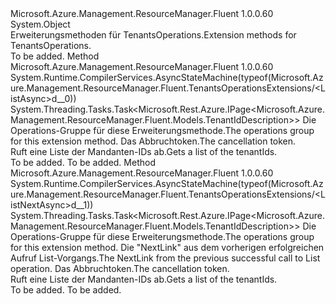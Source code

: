 <Type Name="TenantsOperationsExtensions" FullName="Microsoft.Azure.Management.ResourceManager.Fluent.TenantsOperationsExtensions">
  <TypeSignature Language="C#" Value="public static class TenantsOperationsExtensions" />
  <TypeSignature Language="ILAsm" Value=".class public auto ansi abstract sealed beforefieldinit TenantsOperationsExtensions extends System.Object" />
  <TypeSignature Language="DocId" Value="T:Microsoft.Azure.Management.ResourceManager.Fluent.TenantsOperationsExtensions" />
  <TypeSignature Language="VB.NET" Value="Public Module TenantsOperationsExtensions" />
  <TypeSignature Language="F#" Value="type TenantsOperationsExtensions = class" />
  <AssemblyInfo>
    <AssemblyName>Microsoft.Azure.Management.ResourceManager.Fluent</AssemblyName>
    <AssemblyVersion>1.0.0.60</AssemblyVersion>
  </AssemblyInfo>
  <Base>
    <BaseTypeName>System.Object</BaseTypeName>
  </Base>
  <Interfaces />
  <Docs>
    <summary>
            <span data-ttu-id="d9ceb-101">Erweiterungsmethoden für TenantsOperations.</span><span class="sxs-lookup"><span data-stu-id="d9ceb-101">Extension methods for TenantsOperations.</span></span>
            </summary>
    <remarks>To be added.</remarks>
  </Docs>
  <Members>
    <Member MemberName="ListAsync">
      <MemberSignature Language="C#" Value="public static System.Threading.Tasks.Task&lt;Microsoft.Rest.Azure.IPage&lt;Microsoft.Azure.Management.ResourceManager.Fluent.Models.TenantIdDescription&gt;&gt; ListAsync (this Microsoft.Azure.Management.ResourceManager.Fluent.ITenantsOperations operations, System.Threading.CancellationToken cancellationToken = null);" />
      <MemberSignature Language="ILAsm" Value=".method public static hidebysig class System.Threading.Tasks.Task`1&lt;class Microsoft.Rest.Azure.IPage`1&lt;class Microsoft.Azure.Management.ResourceManager.Fluent.Models.TenantIdDescription&gt;&gt; ListAsync(class Microsoft.Azure.Management.ResourceManager.Fluent.ITenantsOperations operations, valuetype System.Threading.CancellationToken cancellationToken) cil managed" />
      <MemberSignature Language="DocId" Value="M:Microsoft.Azure.Management.ResourceManager.Fluent.TenantsOperationsExtensions.ListAsync(Microsoft.Azure.Management.ResourceManager.Fluent.ITenantsOperations,System.Threading.CancellationToken)" />
      <MemberSignature Language="F#" Value="static member ListAsync : Microsoft.Azure.Management.ResourceManager.Fluent.ITenantsOperations * System.Threading.CancellationToken -&gt; System.Threading.Tasks.Task&lt;Microsoft.Rest.Azure.IPage&lt;Microsoft.Azure.Management.ResourceManager.Fluent.Models.TenantIdDescription&gt;&gt;" Usage="Microsoft.Azure.Management.ResourceManager.Fluent.TenantsOperationsExtensions.ListAsync (operations, cancellationToken)" />
      <MemberType>Method</MemberType>
      <AssemblyInfo>
        <AssemblyName>Microsoft.Azure.Management.ResourceManager.Fluent</AssemblyName>
        <AssemblyVersion>1.0.0.60</AssemblyVersion>
      </AssemblyInfo>
      <Attributes>
        <Attribute>
          <AttributeName>System.Runtime.CompilerServices.AsyncStateMachine(typeof(Microsoft.Azure.Management.ResourceManager.Fluent.TenantsOperationsExtensions/&lt;ListAsync&gt;d__0))</AttributeName>
        </Attribute>
      </Attributes>
      <ReturnValue>
        <ReturnType>System.Threading.Tasks.Task&lt;Microsoft.Rest.Azure.IPage&lt;Microsoft.Azure.Management.ResourceManager.Fluent.Models.TenantIdDescription&gt;&gt;</ReturnType>
      </ReturnValue>
      <Parameters>
        <Parameter Name="operations" Type="Microsoft.Azure.Management.ResourceManager.Fluent.ITenantsOperations" RefType="this" />
        <Parameter Name="cancellationToken" Type="System.Threading.CancellationToken" />
      </Parameters>
      <Docs>
        <param name="operations">
            <span data-ttu-id="d9ceb-102">Die Operations-Gruppe für diese Erweiterungsmethode.</span><span class="sxs-lookup"><span data-stu-id="d9ceb-102">The operations group for this extension method.</span></span>
            </param>
        <param name="cancellationToken">
            <span data-ttu-id="d9ceb-103">Das Abbruchtoken.</span><span class="sxs-lookup"><span data-stu-id="d9ceb-103">The cancellation token.</span></span>
            </param>
        <summary>
            <span data-ttu-id="d9ceb-104">Ruft eine Liste der Mandanten-IDs ab.</span><span class="sxs-lookup"><span data-stu-id="d9ceb-104">Gets a list of the tenantIds.</span></span>
            </summary>
        <returns>To be added.</returns>
        <remarks>To be added.</remarks>
      </Docs>
    </Member>
    <Member MemberName="ListNextAsync">
      <MemberSignature Language="C#" Value="public static System.Threading.Tasks.Task&lt;Microsoft.Rest.Azure.IPage&lt;Microsoft.Azure.Management.ResourceManager.Fluent.Models.TenantIdDescription&gt;&gt; ListNextAsync (this Microsoft.Azure.Management.ResourceManager.Fluent.ITenantsOperations operations, string nextPageLink, System.Threading.CancellationToken cancellationToken = null);" />
      <MemberSignature Language="ILAsm" Value=".method public static hidebysig class System.Threading.Tasks.Task`1&lt;class Microsoft.Rest.Azure.IPage`1&lt;class Microsoft.Azure.Management.ResourceManager.Fluent.Models.TenantIdDescription&gt;&gt; ListNextAsync(class Microsoft.Azure.Management.ResourceManager.Fluent.ITenantsOperations operations, string nextPageLink, valuetype System.Threading.CancellationToken cancellationToken) cil managed" />
      <MemberSignature Language="DocId" Value="M:Microsoft.Azure.Management.ResourceManager.Fluent.TenantsOperationsExtensions.ListNextAsync(Microsoft.Azure.Management.ResourceManager.Fluent.ITenantsOperations,System.String,System.Threading.CancellationToken)" />
      <MemberSignature Language="F#" Value="static member ListNextAsync : Microsoft.Azure.Management.ResourceManager.Fluent.ITenantsOperations * string * System.Threading.CancellationToken -&gt; System.Threading.Tasks.Task&lt;Microsoft.Rest.Azure.IPage&lt;Microsoft.Azure.Management.ResourceManager.Fluent.Models.TenantIdDescription&gt;&gt;" Usage="Microsoft.Azure.Management.ResourceManager.Fluent.TenantsOperationsExtensions.ListNextAsync (operations, nextPageLink, cancellationToken)" />
      <MemberType>Method</MemberType>
      <AssemblyInfo>
        <AssemblyName>Microsoft.Azure.Management.ResourceManager.Fluent</AssemblyName>
        <AssemblyVersion>1.0.0.60</AssemblyVersion>
      </AssemblyInfo>
      <Attributes>
        <Attribute>
          <AttributeName>System.Runtime.CompilerServices.AsyncStateMachine(typeof(Microsoft.Azure.Management.ResourceManager.Fluent.TenantsOperationsExtensions/&lt;ListNextAsync&gt;d__1))</AttributeName>
        </Attribute>
      </Attributes>
      <ReturnValue>
        <ReturnType>System.Threading.Tasks.Task&lt;Microsoft.Rest.Azure.IPage&lt;Microsoft.Azure.Management.ResourceManager.Fluent.Models.TenantIdDescription&gt;&gt;</ReturnType>
      </ReturnValue>
      <Parameters>
        <Parameter Name="operations" Type="Microsoft.Azure.Management.ResourceManager.Fluent.ITenantsOperations" RefType="this" />
        <Parameter Name="nextPageLink" Type="System.String" />
        <Parameter Name="cancellationToken" Type="System.Threading.CancellationToken" />
      </Parameters>
      <Docs>
        <param name="operations">
            <span data-ttu-id="d9ceb-105">Die Operations-Gruppe für diese Erweiterungsmethode.</span><span class="sxs-lookup"><span data-stu-id="d9ceb-105">The operations group for this extension method.</span></span>
            </param>
        <param name="nextPageLink">
            <span data-ttu-id="d9ceb-106">Die "NextLink" aus dem vorherigen erfolgreichen Aufruf List-Vorgangs.</span><span class="sxs-lookup"><span data-stu-id="d9ceb-106">The NextLink from the previous successful call to List operation.</span></span>
            </param>
        <param name="cancellationToken">
            <span data-ttu-id="d9ceb-107">Das Abbruchtoken.</span><span class="sxs-lookup"><span data-stu-id="d9ceb-107">The cancellation token.</span></span>
            </param>
        <summary>
            <span data-ttu-id="d9ceb-108">Ruft eine Liste der Mandanten-IDs ab.</span><span class="sxs-lookup"><span data-stu-id="d9ceb-108">Gets a list of the tenantIds.</span></span>
            </summary>
        <returns>To be added.</returns>
        <remarks>To be added.</remarks>
      </Docs>
    </Member>
  </Members>
</Type>